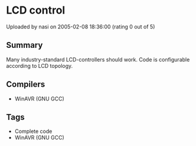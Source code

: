 # LCD control

Uploaded by nasi on 2005-02-08 18:36:00 (rating 0 out of 5)

## Summary

Many industry-standard LCD-controllers should work. Code is configurable according to LCD topology.

## Compilers

- WinAVR (GNU GCC)

## Tags

- Complete code
- WinAVR (GNU GCC)
